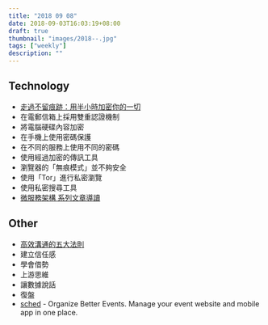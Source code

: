 ```yaml
---
title: "2018 09 08"
date: 2018-09-03T16:03:19+08:00
draft: true
thumbnail: "images/2018--.jpg"
tags: ["weekly"]
description: ""
---
```


## Technology

* [走過不留痕跡：用半小時加密你的一切](https://tuna.to/f114c910cc8)
 * 在電郵信箱上採用雙重認證機制
 * 將電腦硬碟內容加密
 * 在手機上使用密碼保護
 * 在不同的服務上使用不同的密碼
 * 使用經過加密的傳訊工具
 * 瀏覽器的「無痕模式」並不夠安全
 * 使用「Tor」進行私密瀏覽
 * 使用私密搜尋工具
* [微服務架構 系列文章導讀](https://columns.chicken-house.net/2018/03/25/interview01-transaction/#%E5%89%8D%E8%A8%80-%E5%BE%AE%E6%9C%8D%E5%8B%99%E6%9E%B6%E6%A7%8B-%E7%B3%BB%E5%88%97%E6%96%87%E7%AB%A0%E5%B0%8E%E8%AE%80)

## Other

* [高效溝通的五大法則](https://medium.com/how-gipi-learn/five-principles-in-communication-2a70bc8b987f)
 * 建立信任感
 * 學會借勢
 * 上游思維
 * 讓數據說話
 * 復盤
* [sched](https://sched.com/) - Organize Better Events. Manage your event website and mobile app in one place.
